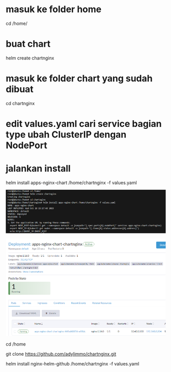 # masuk ke folder home
cd /home/
# buat chart
helm create chartnginx
# masuk ke folder chart yang sudah dibuat
cd chartnginx
# edit values.yaml cari service bagian type ubah ClusterIP dengan NodePort
# jalankan install
helm install apps-nginx-chart /home/chartnginx -f values.yaml 


![Alt text](cmd.png)



![Alt text](rancher.png)


cd /home

git clone https://github.com/adylimmo/chartnginx.git

helm install nginx-helm-github /home/chartnginx -f values.yaml
